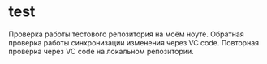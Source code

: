 # test
Проверка работы тестового репозитория на моём ноуте.
Обратная проверка работы синхронизации изменения через VC code.
Повторная проверка через VC code на локальном репозитории.